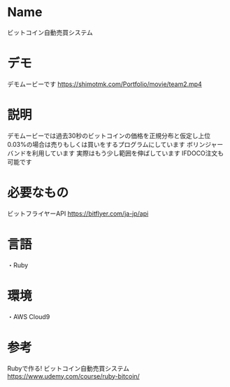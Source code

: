 # Name
ビットコイン自動売買システム

# デモ
デモムービーです
https://shimotmk.com/Portfolio/movie/team2.mp4

# 説明
デモムービーでは過去30秒のビットコインの価格を正規分布と仮定し上位0.03%の場合は売りもしくは買いをするプログラムにしています
ボリンジャーバンドを利用しています
実際はもう少し範囲を伸ばしています
IFDOCO注文も可能です

# 必要なもの
ビットフライヤーAPI
https://bitflyer.com/ja-jp/api

# 言語
・Ruby

# 環境
・AWS Cloud9

# 参考
Rubyで作る! ビットコイン自動売買システム
https://www.udemy.com/course/ruby-bitcoin/
